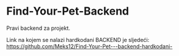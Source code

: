# Find-Your-Pet-Backend
Pravi backend za projekt.  



Link na kojem se nalazi hardkodani BACKEND je sljedeći: https://github.com/Meks12/Find-Your-Pet---backend-hardkodani-
